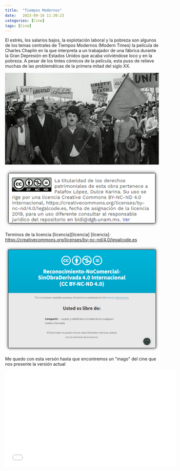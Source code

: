 ```yaml
---
title:  "Tiempos Modernos"
date:   2023-09-16 11:30:23
categories: [Cine]
tags: [Cine]
---
```


El estrés, los salarios bajos, la explotación laboral y la pobreza son algunos de los temas centrales de Tiempos Modernos (Modern Times) la película de Charles Chaplin en la que interpreta a un trabajador de una fábrica durante la Gran Depresión en Estados Unidos que acaba volviéndose loco y en la pobreza. A pesar de los tintes cómicos de la película, esta puso de relieve muchas de las problemáticas de la primera mitad del siglo XX.

![Tiempo modernos](/images/tiempos-modernos.jpg)


<img class="centrar" src="/images/licencia.png" alt="Imagen creative commons">

Terminos de la licencia  [licencia][licencia]
[licencia]: https://creativecommons.org/licenses/by-nc-nd/4.0/legalcode.es

<img class="centrar" src="/images/licencia2.png" alt="Imagen creative commons">

Me quedo con esta versón hasta que encontremos un "mago" del cine que nos presente
la versión actual

<div class="myvideodiv">
<iframe class="myvideo" width="560" height="315" src="//ok.ru/videoembed/1825185532509" frameborder="0" allow="autoplay" allowfullscreen>
</iframe>
</div>
